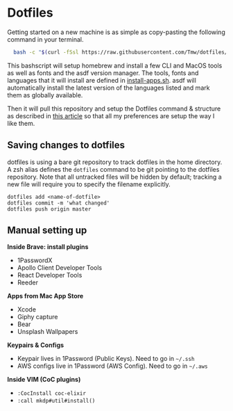# Dotfiles

Getting started on a new machine is as simple as copy-pasting the following command in your terminal.

```bash
  bash -c "$(curl -fSsl https://raw.githubusercontent.com/Tmw/dotfiles/master/bootstrap.sh)"
```

This bashscript will setup homebrew and install a few CLI and MacOS tools as well as fonts and the asdf version manager. The tools, fonts and languages that it will install are defined in [install-apps.sh](.bootstrap-scripts/install-apps.sh). asdf will automatically install the latest version of the languages listed and mark them as globally available.

Then it will pull this repository and setup the Dotfiles command & structure as described in [this article](https://medium.com/toutsbrasil/how-to-manage-your-dotfiles-with-git-f7aeed8adf8b) so that all my preferences are setup the way I like them.

## Saving changes to dotfiles

dotfiles is using a bare git repository to track dotfiles in the home directory.
A zsh alias defines the `dotfiles` command to be git pointing to the dotfiles repository. Note that all untracked files will be hidden by default; tracking a new file will require you to specify the filename explicitly.

```
dotfiles add <name-of-dotfile>
dotfiles commit -m 'what changed'
dotfiles push origin master
```

## Manual setting up

**Inside Brave: install plugins**
- 1PasswordX
- Apollo Client Developer Tools
- React Developer Tools
- Reeder

**Apps from Mac App Store**
- Xcode
- Giphy capture
- Bear
- Unsplash Wallpapers

**Keypairs & Configs**
- Keypair lives in 1Password (Public Keys). Need to go in `~/.ssh`
- AWS configs live in 1Password (AWS Config). Need to go in `~/.aws`

**Inside VIM (CoC plugins)**
- `:CocInstall coc-elixir`
- `:call mkdp#util#install()`


